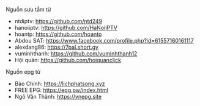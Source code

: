 Nguồn sưu tầm từ 
- ntdiptv: https://github.com/ntd249
- hanoiiptv: https://github.com/HaNoiIPTV
- hoantp: https://github.com/hoantp
- Abdou SAT: https://www.facebook.com/profile.php?id=61557160161117
- alexdang86: https://7pal.short.gy
- vuminhthanh: https://github.com/vuminhthanh12
- Hội quán: https://github.com/hoiquanclick

Nguồn epg từ
- Bảo Chính: https://lichphatsong.xyz
- FREE EPG: https://epg.pw/index.html
- Ngô Văn Thành: https://vnepg.site
